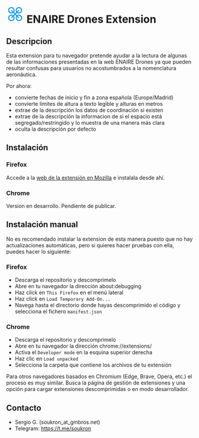 # ![icon of an drone](icons/icon-48.png) ENAIRE Drones Extension

## Descripcion
Esta extension para tu navegador pretende ayudar a la lectura de algunas de las informaciones presentadas en la web ENAIRE Drones ya que pueden resultar confusas para usuarios no acostumbrados a la nomenclatura aeronáutica.

Por ahora:
- convierte fechas de inicio y fin a zona española (Europe/Madrid)
- convierte limites de altura a texto legible y alturas en metros
- extrae de la descripción los datos de coordinación si existen
- extrae de la descripción la informacion de si el espacio está segregado/restringido y lo muestra de una manera más clara
- oculta la descripción por defecto

## Instalación
### Firefox
Accede a la [web de la extensión en Mozilla](https://addons.mozilla.org/en-US/firefox/addon/enaire-drones-extension/) e instalala desde ahí.

### Chrome
Version en desarrollo. Pendiente de publicar.

## Instalación manual
No es recomendado instalar la extension de esta manera puesto que no hay actualizaciones automáticas, pero si quieres hacer pruebas con ella, puedes hacer lo siguiente:

### Firefox
- Descarga el repositorio y descomprimelo
- Abre en tu navegador la dirección about:debugging
- Haz click en `This Firefox` en el menú lateral
- Haz click en `Load Temporary Add-On...`
- Navega hasta el directorio donde hayas descomprimido el código y selecciona el fichero `manifest.json`

### Chrome
- Descarga el repositorio y descomprimelo
- Abre en tu navegador la dirección chrome://extensions/
- Activa el `Developer mode` en la esquina superior derecha
- Haz clic en `Load unpacked`
- Selecciona la carpeta que contiene los archivos de tu extensión

Para otros navegadores basados en Chromium (Edge, Brave, Opera, etc.) el proceso es muy similar. Busca la página de gestión de extensiones y una opción para cargar extensiones descomprimidas o en modo desarrollador.

## Contacto

- Sergio G. (soukron_at_gmbros.net)
- Telegram: https://t.me/soukron
